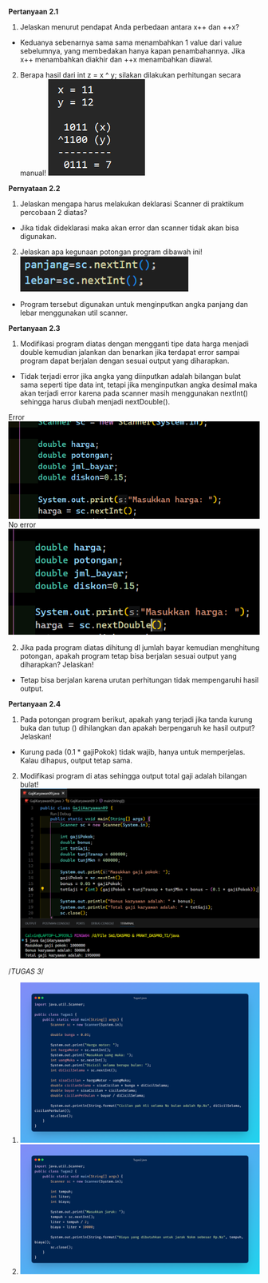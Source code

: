 **Pertanyaan 2.1**
1. Jelaskan menurut pendapat Anda perbedaan antara x++ dan ++x?
- Keduanya sebenarnya sama sama menambahkan 1 value dari value sebelumnya,
yang membedakan hanya kapan penambahannya. Jika x++ menambahkan diakhir
dan ++x menambahkan diawal.

2. Berapa hasil dari int z = x ^ y; silakan dilakukan perhitungan secara manual!
![Gambar hasil](image/gambar1.png)

**Pernyataan 2.2**
1. Jelaskan mengapa harus melakukan deklarasi Scanner di praktikum percobaan 2 diatas?
- Jika tidak dideklarasi maka akan error dan scanner tidak akan bisa digunakan.

2. Jelaskan apa kegunaan potongan program dibawah ini!
![Gambar program](image/gambar5.png)
- Program tersebut digunakan untuk menginputkan angka panjang dan lebar
menggunakan util scanner.

**Pertanyaan 2.3**
1. Modifikasi program diatas dengan mengganti tipe data harga menjadi double kemudian
jalankan dan benarkan jika terdapat error sampai program dapat berjalan dengan sesuai
output yang diharapkan.
- Tidak terjadi error jika angka yang diinputkan adalah bilangan bulat sama seperti tipe
data int, tetapi jika menginputkan angka desimal maka akan terjadi error karena pada
scanner masih menggunakan nextInt() sehingga harus diubah menjadi nextDouble().

Error ![Gambar program](image/gambar2.png)
No error ![Gambar program](image/gambar3.png)

2. Jika pada program diatas dihitung dl jumlah bayar kemudian menghitung potongan, apakah program tetap bisa berjalan sesuai output yang diharapkan? Jelaskan!
- Tetap bisa berjalan karena urutan perhitungan tidak mempengaruhi hasil output.

**Pertanyaan 2.4**
1. Pada potongan program berikut, apakah yang terjadi jika tanda kurung buka dan tutup () dihilangkan dan apakah berpengaruh ke hasil output? Jelaskan!
- Kurung pada (0.1 * gajiPokok) tidak wajib, hanya untuk memperjelas. Kalau dihapus, output tetap sama.

2. Modifikasi program di atas sehingga output total gaji adalah bilangan bulat!
![Modifikasi program](image/gambar4.png)

/*TUGAS 3*/

1. ![Gambar 1](image/Tugas1.java.png)
2. ![Gambar 2](image/Tugas2.java.png)